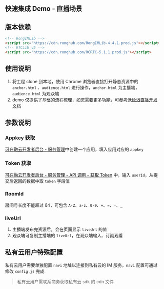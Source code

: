 ## 快速集成 Demo - 直播场景

## 版本依赖

```html
<!-- RongIMLib -->
<script src="https://cdn.ronghub.com/RongIMLib-4.4.1.prod.js"></script>
<!-- RTCLib v5 -->
<script src="https://cdn.ronghub.com/RCRTC-5.1.1.prod.js"></script>
```

## 使用说明

1. 将工程 clone 到本地，使用 Chrome 浏览器直接打开静态资源中的 `anchor.html` 、`audience.html` 进行操作，`anchor.html` 为主播端，`audience.html` 为观众端
2. demo 仅提供了基础的流程梳理，如您需要更多功能，可[参考低延迟直播开发文档](https://docs.rongcloud.cn/v4/5X/views/rtc/livevideo/web/guide/quick/premise/web.html)

## 参数说明

### Appkey 获取

[可在融云开发者后台 - 服务管理](https://developer.rongcloud.cn/app/appService/8zkf1JD8NLF0gxOV3S0NuA)中创建一个应用，填入应用对应的 `appkey`

### Token 获取

[可在融云开发者后台 - 服务管理 - API 调用 - 获取 Token](https://developer.rongcloud.cn/apitool/bj4hYt7YBcwvXteZeVi7aQ) 中，输入 `userId`，从提交后返回的数据中取 `token` 字段值

### RoomId

房间号长度不能超过 64，可包含 `A-Z`、`a-z`、`0-9`、`+`、`=`、`-`、`_`

### liveUrl

1. 主播端发布完资源后，会在页面显示 `liveUrl` 的值
2. 观众端可复制主播端的 `liveUrl`，在观众端输入、订阅观看

## 私有云用户特殊配置

私有云用户需要单独配置 `navi` 地址以连接到私有云的 IM 服务，`navi` 配置可通过修改 `config.js` 完成

> 私有云用户需联系商务获取私有云 sdk 的 cdn 文件
